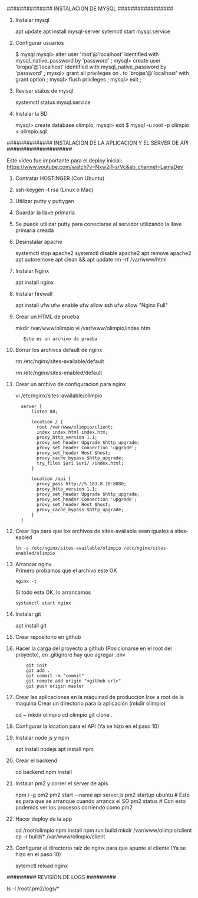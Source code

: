 ############## INSTALACION DE MYSQL #################
1. Instalar mysql

      apt update
      apt install mysql-server
      sytemctl start mysql.service

2. Configurar usuarios

      $ mysql
      mysql> alter user 'root'@'localhost' identified with mysql_native_password by 'password' ;
      mysql> create user 'brojas'@'localhost' identified with mysql_native_password by 'password' ;
      mysql> grant all privileges on *.* to 'brojas'@'localhost' with grant option ;
      mysql> flush privileges ;
      mysql> exit ;

3. Revisar status de mysql

      systemctl status mysql.service

4. Instalar la BD

      mysql> create database olimpio;
      mysql> exit
      $ mysql -u root -p olimpio < olimpio.sql



############## INSTALACION DE LA APLICACION Y EL SERVER DE API ####################

Este vídeo fue importante para el deploy inicial:
https://www.youtube.com/watch?v=Nxw2j1-srVc&ab_channel=LamaDev

1. Contratar HOSTINGER (Con Ubuntu)
2. ssh-keygen -t rsa (Linux o Mac)
2. Utilizar putty y puttygen
3. Guardar la llave primaria
4. Se puede utilizar putty para conectarse al servidor utilizando la llave primaria creada
5. Desinstalar apache

      systemctl stop apache2
      systemctl disable apache2
      apt remove apache2
      apt autoremove
      apt clean && apt update
      rm -rf /var/www/html

6. Instalar Nginx

      apt install nginx

7. Instalar firewall

      apt install ufw
      ufw enable
      ufw allow ssh
      ufw allow "Nginx Full"

8. Crear un HTML de prueba

      mkdir /var/www/olimpio
      vi /var/www/olimpio/index.htm

          Este es un archivo de prueba

9. Borrar los archivos default de nginx

      rm /etc/nginx/sites-available/default

      rm /etc/nginx/sites-enabled/default

10. Crear un archivo de configuracion para nginx

      vi /etc/nginx/sites-available/olimpio

          server {
              listen 80;

              location / {
                root /var/www/olimpio/client;
                index index.html index.htm;
                proxy_http_version 1.1;
                proxy_set_header Upgrade $http_upgrade;
                proxy_set_header Connection 'upgrade';
                proxy_set_header Host $host;
                proxy_cache_bypass $http_upgrade;
                try_files $uri $uri/ /index.html;
              }

              location /api {
                proxy_pass http://5.183.8.10:8080;
                proxy_http_version 1.1;
                proxy_set_header Upgrade $http_upgrade;
                proxy_set_header Connection 'upgrade';
                proxy_set_header Host $host;
                proxy_cache_bypass $http_upgrade;
              }
          }

11. Crear liga para que los archivos de sites-available sean iguales a sites-eabled

        ln -s /etc/nginx/sites-available/olimpio /etc/nginx/sites-enabled/olimpio

12. Arrancar nginx  
      Primero probamos que el archivo este OK

        nginx -t

      Si todo esta OK, lo arrancamos

        systemctl start nginx

13. Instalar git

      apt install git

14. Crear repositorio en github
15. Hacer la carga del proyecto a github (Posicionarse en el root del proyecto), en .gitignore hay que agregar .env

            git init
            git add .
            git commit -m "commit"
            git remote add origin "<github url>"
            git push origin master

16. Crear las aplicaciones en la máquinad de producción
      Irse a root de la maquina
      Crear un directorio para la aplicación (mkdir olimpio)

      cd ~
      mkdir olimpio
      cd olimpio
      git clone <git hub url> .

17. Configurar la location para el API (Ya se hizo en el paso 10)
18. Instalar node js y npm

      apt install nodejs
      apt install npm

19. Crear el backend

      cd backend
      npm install

20. Instalar pm2 y correr el server de apis

      npm i -g pm2
      pm2 start --name api server.js
      pm2 startup ubuntu                  # Esto es para que se arranque cuando arranca el SO
      pm2 status                          # Con esto podemos ver los procesos corriendo como pm2

21. Hacer deploy de la app

      cd /root/olimpio
      npm install
      npm run build
      mkdir /var/www/olimpio/client
      cp -r build/* /var/www/olimpio/client

22. Configurar el directorio raíz de nginx para que apunte al cliente (Ya se hizo en el paso 10)

      sytemctl reload nginx

######### REVISION DE LOGS #########

 ls -l /root/.pm2/logs/*


      
      
      
      
      
      
        

        

      
      
